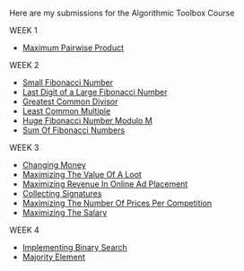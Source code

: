 Here are my submissions for the Algorithmic Toolbox Course 

WEEK 1 

* [Maximum Pairwise Product](https://github.com/Jai4/UCSD---Specialization/blob/master/src/Course1/Week%201/MaximumPairwiseProduct.cpp)

WEEK 2

* [Small Fibonacci Number](https://github.com/Jai4/UCSD---Specialization/blob/master/src/Course1/Week%202/SmallFibonacciNumber.cpp)
* [Last Digit of a Large Fibonacci Number](https://github.com/Jai4/UCSD---Specialization/blob/master/src/Course1/Week%202/LastDigitOfaFibonacciNumber.cpp)
* [Greatest Common Divisor](https://github.com/Jai4/UCSD---Specialization/blob/master/src/Course1/Week%202/GreatestCommonDivisor.cpp)
* [Least Common Multiple](https://github.com/Jai4/UCSD---Specialization/blob/master/src/Course1/Week%202/LeastCommonMultiple.cpp)
* [Huge Fibonacci Number Modulo M](https://github.com/Jai4/UCSD---Specialization/blob/master/src/Course1/Week%202/HugeFibonacciNumberModuloM.cpp)
* [Sum Of  Fibonacci Numbers](https://github.com/Jai4/UCSD---Specialization/blob/master/src/Course1/Week%202/SumOfFibonacciNumbers.cpp)

WEEK 3

* [Changing Money](https://github.com/Jai4/UCSD---Specialization/blob/master/src/Course1/Week%203/ChangingMoney.cpp)
* [Maximizing The Value Of A Loot](https://github.com/Jai4/UCSD---Specialization/blob/master/src/Course1/Week%203/MaximizingLootValue.cpp)
* [Maximizing Revenue In Online Ad Placement](https://github.com/Jai4/UCSD---Specialization/blob/master/src/Course1/Week%203/MaximizingRevenueInOnlineAdPlacement.cpp)
* [Collecting Signatures](https://github.com/Jai4/UCSD---Specialization/blob/master/src/Course1/Week%203/CollectingSignatures.cpp)
* [Maximizing The Number Of Prices Per Competition](https://github.com/Jai4/UCSD---Specialization/blob/master/src/Course1/Week%203/MaximizingTheNumberOfPricesCompetition.cpp)
* [Maximizing The Salary](https://github.com/Jai4/UCSD---Specialization/blob/master/src/Course1/Week%203/LargestNumber.cpp)

WEEK 4

* [Implementing Binary Search](https://github.com/Jai4/UCSD---Specialization/blob/master/src/Course1/Week%204/BinarySearch.cpp)
* [Majority Element](https://github.com/Jai4/UCSD---Specialization/blob/master/src/Course1/Week%204/MajorityElement.cpp)
